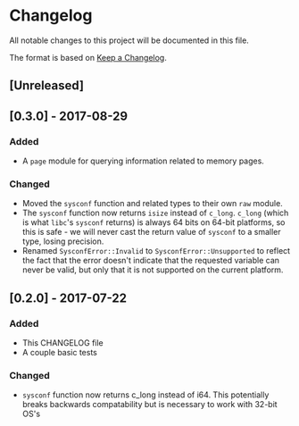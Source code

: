 # Changelog

All notable changes to this project will be documented in this file.

The format is based on [Keep a Changelog](http://keepachangelog.com/en/1.0.0/).

## [Unreleased]

## [0.3.0] - 2017-08-29

### Added
- A `page` module for querying information related to memory pages.

### Changed
- Moved the `sysconf` function and related types to their own `raw` module.
- The `sysconf` function now returns `isize` instead of `c_long`. `c_long`
  (which is what `libc`'s `sysconf` returns) is always 64 bits on 64-bit
  platforms, so this is safe - we will never cast the return value of `sysconf`
  to a smaller type, losing precision.
- Renamed `SysconfError::Invalid` to `SysconfError::Unsupported` to reflect the
  fact that the error doesn't indicate that the requested variable can never be
  valid, but only that it is not supported on the current platform.

## [0.2.0] - 2017-07-22

### Added
- This CHANGELOG file
- A couple basic tests

### Changed
- `sysconf` function now returns c_long instead of i64. This potentially breaks backwards
  compatability but is necessary to work with 32-bit OS's
